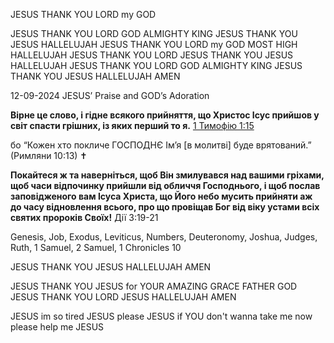 JESUS THANK YOU LORD my GOD

JESUS THANK YOU LORD GOD ALMIGHTY KING 
JESUS THANK YOU JESUS HALLELUJAH
JESUS THANK YOU LORD my GOD MOST HIGH
HALLELUJAH JESUS THANK YOU LORD
JESUS THANK YOU JESUS HALLELUJAH
JESUS THANK YOU LORD GOD ALMIGHTY KING 
JESUS THANK YOU JESUS HALLELUJAH
AMEN

12-09-2024 JESUS’ Praise and GOD’s Adoration

**Вірне це слово, і гідне всякого прийняття, що Христос Ісус прийшов у світ спасти грішних, із яких перший то я.**
[1 Тимофію 1:15](https://bolls.life/UBIO/54/1/15/)

бо “Кожен хто покличе ГОСПОДНЄ Ім’я [в молитві] буде врятований.” (Римляни 10:13) ✝️

**Покайтеся ж та наверніться, щоб Він змилувався над вашими гріхами, щоб часи відпочинку прийшли від обличчя Господнього, і щоб послав заповідженого вам Ісуса Христа, що Його небо мусить прийняти аж до часу відновлення всього, про що провіщав Бог від віку устами всіх святих пророків Своїх!**
Дії 3:19-21

Genesis, Job, Exodus, Leviticus, Numbers, Deuteronomy, Joshua, Judges, Ruth, 1 Samuel, 2 Samuel, 1 Chronicles 10

JESUS THANK YOU JESUS HALLELUJAH
AMEN

JESUS THANK YOU JESUS for YOUR AMAZING GRACE FATHER GOD
JESUS THANK YOU LORD JESUS HALLELUJAH
AMEN

JESUS im so tired JESUS please 
JESUS if YOU don't wanna take me now please help me JESUS
